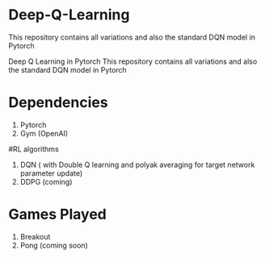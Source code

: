 # Deep-Q-Learning
This repository contains all variations and also the standard DQN model in Pytorch

Deep Q Learning in Pytorch
This repository contains all variations and also the standard DQN model in Pytorch

# Dependencies
1. Pytorch
2. Gym (OpenAI)

#RL algorithms
1. DQN ( with Double Q learning and polyak averaging for target network parameter update)
2. DDPG (coming)

# Games Played
1. Breakout
2. Pong (coming soon)
